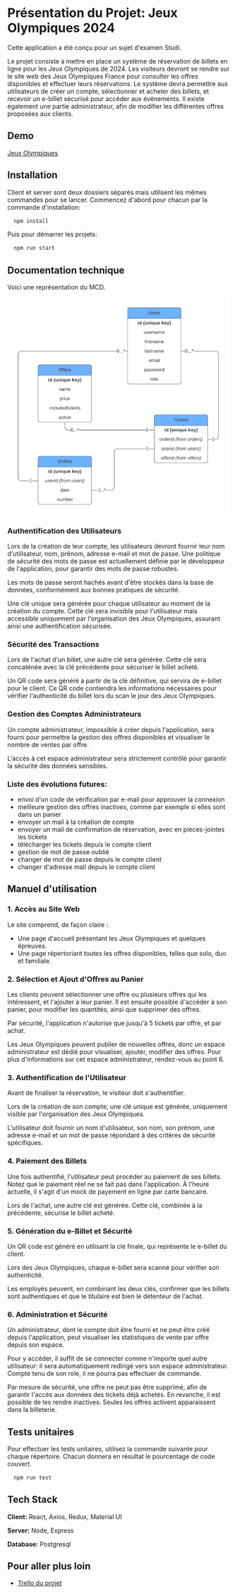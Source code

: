 
# Présentation du Projet: Jeux Olympiques 2024

Cette application a été conçu pour un sujet d'examen Studi. 

Le projet consiste à mettre en place un système de réservation de billets en ligne pour les Jeux Olympiques de 2024. Les visiteurs devront se rendre sur le site web des Jeux Olympiques France pour consulter les offres disponibles et effectuer leurs réservations. Le système devra permettre aux utilisateurs de créer un compte, sélectionner et acheter des billets, et recevoir un e-billet sécurisé pour accéder aux événements. Il existe également une partie administrateur, afin de modifier les différentes offres proposées aux clients.




## Demo

[Jeux Olympiques](https://jeux-olympiques-2024-production.up.railway.app/)


## Installation

Client et server sont deux dossiers séparés mais utilisent les mêmes commandes pour se lancer. Commencez d'abord pour chacun par la commande d'installation:

```bash
  npm install
```

Puis pour démarrer les projets:

```bash
  npm run start
```
## Documentation technique

Voici une représentation du MCD.

![MCD](mcd.png)

### Authentification des Utilisateurs
Lors de la création de leur compte, les utilisateurs devront fournir leur nom d'utilisateur, nom, prénom, adresse e-mail et mot de passe. Une politique de sécurité des mots de passe est actuellement définie par le développeur de l'application, pour garantir des mots de passe robustes.

Les mots de passe seront hachés avant d'être stockés dans la base de données, conformément aux bonnes pratiques de sécurité.

Une clé unique sera générée pour chaque utilisateur au moment de la création du compte. Cette clé sera invisible pour l'utilisateur mais accessible uniquement par l'organisation des Jeux Olympiques, assurant ainsi une authentification sécurisée.

### Sécurité des Transactions
Lors de l'achat d'un billet, une autre clé sera générée. Cette clé sera concaténée avec la clé précédente pour sécuriser le billet acheté.

Un QR code sera généré à partir de la clé définitive, qui servira de e-billet pour le client. Ce QR code contiendra les informations nécessaires pour vérifier l'authenticité du billet lors du scan le jour des Jeux Olympiques.

### Gestion des Comptes Administrateurs
Un compte administrateur, impossible à créer depuis l'application, sera fourni pour permettre la gestion des offres disponibles et visualiser le nombre de ventes par offre.

L'accès à cet espace administrateur sera strictement contrôlé pour garantir la sécurité des données sensibles.

### Liste des évolutions futures:
- envoi d'un code de vérification par e-mail pour approuver la connexion
- meilleure gestion des offres inactives, comme par exemple si elles sont dans un panier
- envoyer un mail à la création de compte
- envoyer un mail de confirmation de réservation, avec en pièces-jointes les tickets
- télécharger les tickets depuis le compte client
- gestion de mot de passe oublié
- changer de mot de passe depuis le compte client
- changer d'adresse mail depuis le compte client
## Manuel d'utilisation

### 1. Accès au Site Web

Le site comprend, de façon claire :

- Une page d'accueil présentant les Jeux Olympiques et quelques épreuves.
- Une page répertoriant toutes les offres disponibles, telles que solo, duo et familiale.


### 2. Sélection et Ajout d'Offres au Panier

Les clients peuvent sélectionner une offre ou plusieurs offres qui les intéressent, et l'ajouter à leur panier. Il est ensuite possible d'accéder à son panier, pour modifier les quantités, ainsi que supprimer des offres.

Par sécurité, l'application n'autorise que jusqu'à 5 tickets par offre, et par achat.

Les Jeux Olympiques peuvent publier de nouvelles offres, donc un espace administrateur est dédié pour visualiser, ajouter, modifier des offres. Pour plus d'informations sur cet espace administrateur, rendez-vous au point 6.

### 3. Authentification de l'Utilisateur

Avant de finaliser la réservation, le visiteur doit s'authentifier.

Lors de la création de son compte, une clé unique est générée, uniquement visible par l'organisation des Jeux Olympiques.

L'utilisateur doit fournir un nom d'utilisateur, son nom, son prénom, une adresse e-mail et un mot de passe répondant à des critères de sécurité spécifiques.

### 4. Paiement des Billets

Une fois authentifié, l'utilisateur peut procéder au paiement de ses billets. Notez que le paiement réel ne se fait pas dans l'application. À l'heure actuelle, il s'agit d'un mock de payement en ligne par carte bancaire.

Lors de l'achat, une autre clé est générée. Cette clé, combinée à la précédente, sécurise le billet acheté.

### 5. Génération du e-Billet et Sécurité

Un QR code est généré en utilisant la clé finale, qui représente le e-billet du client.

Lors des Jeux Olympiques, chaque e-billet sera scanné pour vérifier son authenticité.

Les employés peuvent, en combinant les deux clés, confirmer que les billets sont authentiques et que le titulaire est bien le détenteur de l'achat.

### 6. Administration et Sécurité

Un administrateur, dont le compte doit être fourni et ne peut être créé depuis l'application, peut visualiser les statistiques de vente par offre depuis son espace.

Pour y accéder, il suffit de se connecter comme n'importe quel autre utilisateur: il sera automatiquement redirigé vers son espace administrateur. Compte tenu de son role, il ne pourra pas effectuer de commande. 

Par mesure de sécurité, une offre ne peut pas être supprimé, afin de garantir l'accès aux données des tickets déjà achetés. En revanche, il est possible de les rendre inactives. Seules les offres activent apparaissent dans la billeterie.


## Tests unitaires

Pour effectuer les tests unitaires, utilisez la commande suivante pour chaque répertoire. Chacun donnera en résultat le pourcentage de code couvert.

```bash
  npm run test
```

## Tech Stack

**Client:** React, Axios, Redux, Material UI

**Server:** Node, Express

**Database:** Postgresql


## Pour aller plus loin

 - [Trello du projet](https://trello.com/b/TiF7ylF1/jeux-olympiques-2024)

